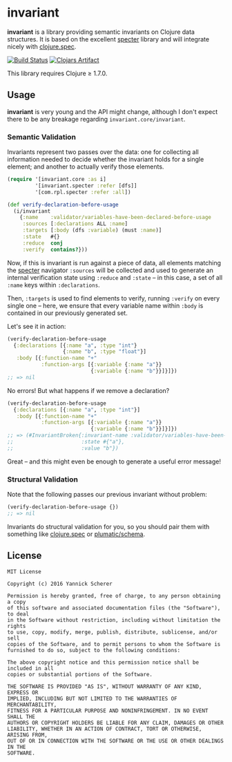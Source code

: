 # invariant

__invariant__ is a library providing semantic invariants on Clojure data
structures. It is based on the excellent [specter][specter] library and
will integrate nicely with [clojure.spec][cljspec].

[![Build Status](https://travis-ci.org/xsc/invariant.svg?branch=master)](https://travis-ci.org/xsc/invariant)
[![Clojars Artifact](https://img.shields.io/clojars/v/invariant.svg)](https://clojars.org/invariant)

This library requires Clojure ≥ 1.7.0.

## Usage

__invariant__ is very young and the API might change, although I don't expect
there to be any breakage regarding  `invariant.core/invariant`.

### Semantic Validation

Invariants represent two passes over the data: one for collecting all
information needed to decide whether the invariant holds for a single element;
and another to actually verify those elements.

```clojure
(require '[invariant.core :as i]
         '[invariant.specter :refer [dfs]]
         '[com.rpl.specter :refer :all])

(def verify-declaration-before-usage
  (i/invariant
    {:name    :validator/variables-have-been-declared-before-usage
     :sources [:declarations ALL :name]
     :targets [:body (dfs :variable) (must :name)]
     :state   #{}
     :reduce  conj
     :verify  contains?}))
```

Now, if this is invariant is run against a piece of data, all elements matching
the [specter][specter] navigator `:sources` will be collected and used to
generate an internal verification state using `:reduce` and `:state` – in this
case, a set of all `:name` keys within `:declarations`.

Then, `:targets` is used to find elements to verify, running `:verify` on every
single one – here, we ensure that every variable name within `:body` is
contained in our previously generated set.

Let's see it in action:

```clojure
(verify-declaration-before-usage
  {:declarations [{:name "a", :type "int"}
                  {:name "b", :type "float"}]
   :body [{:function-name "+"
           :function-args [{:variable {:name "a"}}
                           {:variable {:name "b"}}]}]})
;; => nil
```

No errors! But what happens if we remove a declaration?

```clojure
(verify-declaration-before-usage
  {:declarations [{:name "a", :type "int"}]
   :body [{:function-name "+"
           :function-args [{:variable {:name "a"}}
                           {:variable {:name "b"}}]}]})
;; => (#InvariantBroken{:invariant-name :validator/variables-have-been-declared-before-usage,
;;                      :state #{"a"},
;;                      :value "b"})
```

Great – and this might even be enough to generate a useful error message!

### Structural Validation

Note that the following passes our previous invariant without problem:

```clojure
(verify-declaration-before-usage {})
;; => nil
```

Invariants do structural validation for you, so you should pair them with
something like [clojure.spec][cljspec] or [plumatic/schema][schema].

[schema]: https://github.com/plumtic/schema
[specter]: https://github.com/nathanmarz/specter
[cljspec]: http://clojure.org/guides/spec

## License

```
MIT License

Copyright (c) 2016 Yannick Scherer

Permission is hereby granted, free of charge, to any person obtaining a copy
of this software and associated documentation files (the "Software"), to deal
in the Software without restriction, including without limitation the rights
to use, copy, modify, merge, publish, distribute, sublicense, and/or sell
copies of the Software, and to permit persons to whom the Software is
furnished to do so, subject to the following conditions:

The above copyright notice and this permission notice shall be included in all
copies or substantial portions of the Software.

THE SOFTWARE IS PROVIDED "AS IS", WITHOUT WARRANTY OF ANY KIND, EXPRESS OR
IMPLIED, INCLUDING BUT NOT LIMITED TO THE WARRANTIES OF MERCHANTABILITY,
FITNESS FOR A PARTICULAR PURPOSE AND NONINFRINGEMENT. IN NO EVENT SHALL THE
AUTHORS OR COPYRIGHT HOLDERS BE LIABLE FOR ANY CLAIM, DAMAGES OR OTHER
LIABILITY, WHETHER IN AN ACTION OF CONTRACT, TORT OR OTHERWISE, ARISING FROM,
OUT OF OR IN CONNECTION WITH THE SOFTWARE OR THE USE OR OTHER DEALINGS IN THE
SOFTWARE.
```
